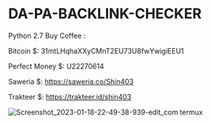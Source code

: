 # DA-PA-BACKLINK-CHECKER
Python 2.7
Buy Coffee :

Bitcoin $: 31mtLHqhaXXyCMnT2EU73U8fwYwigiEEU1

Perfect Money $: U22270614

Saweria $: https://saweria.co/Shin403

Trakteer $: https://trakteer.id/shin403

![Screenshot_2023-01-18-22-49-38-939-edit_com termux](https://user-images.githubusercontent.com/59664965/213228527-103a9d4c-a87d-4ab4-846e-4e4bb7f25e6e.jpg)
